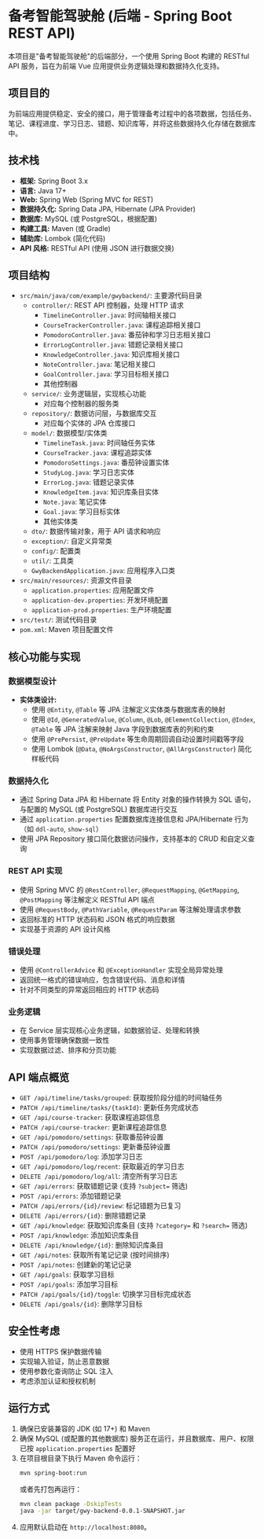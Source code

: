# 备考智能驾驶舱 (后端 - Spring Boot REST API)

本项目是"备考智能驾驶舱"的后端部分，一个使用 Spring Boot 构建的 RESTful API 服务，旨在为前端 Vue 应用提供业务逻辑处理和数据持久化支持。

## 项目目的

为前端应用提供稳定、安全的接口，用于管理备考过程中的各项数据，包括任务、笔记、课程进度、学习日志、错题、知识库等，并将这些数据持久化存储在数据库中。

## 技术栈

* **框架:** Spring Boot 3.x
* **语言:** Java 17+
* **Web:** Spring Web (Spring MVC for REST)
* **数据持久化:** Spring Data JPA, Hibernate (JPA Provider)
* **数据库:** MySQL (或 PostgreSQL，根据配置)
* **构建工具:** Maven (或 Gradle)
* **辅助库:** Lombok (简化代码)
* **API 风格:** RESTful API (使用 JSON 进行数据交换)

## 项目结构

* `src/main/java/com/example/gwybackend/`: 主要源代码目录
  * `controller/`: REST API 控制器，处理 HTTP 请求
    * `TimelineController.java`: 时间轴相关接口
    * `CourseTrackerController.java`: 课程追踪相关接口
    * `PomodoroController.java`: 番茄钟和学习日志相关接口
    * `ErrorLogController.java`: 错题记录相关接口
    * `KnowledgeController.java`: 知识库相关接口
    * `NoteController.java`: 笔记相关接口
    * `GoalController.java`: 学习目标相关接口
    * 其他控制器
  * `service/`: 业务逻辑层，实现核心功能
    * 对应每个控制器的服务类
  * `repository/`: 数据访问层，与数据库交互
    * 对应每个实体的 JPA 仓库接口
  * `model/`: 数据模型/实体类
    * `TimelineTask.java`: 时间轴任务实体
    * `CourseTracker.java`: 课程追踪实体
    * `PomodoroSettings.java`: 番茄钟设置实体
    * `StudyLog.java`: 学习日志实体
    * `ErrorLog.java`: 错题记录实体
    * `KnowledgeItem.java`: 知识库条目实体
    * `Note.java`: 笔记实体
    * `Goal.java`: 学习目标实体
    * 其他实体类
  * `dto/`: 数据传输对象，用于 API 请求和响应
  * `exception/`: 自定义异常类
  * `config/`: 配置类
  * `util/`: 工具类
  * `GwyBackendApplication.java`: 应用程序入口类
* `src/main/resources/`: 资源文件目录
  * `application.properties`: 应用配置文件
  * `application-dev.properties`: 开发环境配置
  * `application-prod.properties`: 生产环境配置
* `src/test/`: 测试代码目录
* `pom.xml`: Maven 项目配置文件

## 核心功能与实现

### 数据模型设计

* **实体类设计:**
  * 使用 `@Entity`, `@Table` 等 JPA 注解定义实体类与数据库表的映射
  * 使用 `@Id`, `@GeneratedValue`, `@Column`, `@Lob`, `@ElementCollection`, `@Index`, `@Table` 等 JPA 注解来映射 Java 字段到数据库表的列和约束
  * 使用 `@PrePersist`, `@PreUpdate` 等生命周期回调自动设置时间戳等字段
  * 使用 Lombok (`@Data`, `@NoArgsConstructor`, `@AllArgsConstructor`) 简化样板代码

### 数据持久化

* 通过 Spring Data JPA 和 Hibernate 将 Entity 对象的操作转换为 SQL 语句，与配置的 MySQL (或 PostgreSQL) 数据库进行交互
* 通过 `application.properties` 配置数据库连接信息和 JPA/Hibernate 行为（如 `ddl-auto`, `show-sql`）
* 使用 JPA Repository 接口简化数据访问操作，支持基本的 CRUD 和自定义查询

### REST API 实现

* 使用 Spring MVC 的 `@RestController`, `@RequestMapping`, `@GetMapping`, `@PostMapping` 等注解定义 RESTful API 端点
* 使用 `@RequestBody`, `@PathVariable`, `@RequestParam` 等注解处理请求参数
* 返回标准的 HTTP 状态码和 JSON 格式的响应数据
* 实现基于资源的 API 设计风格

### 错误处理

* 使用 `@ControllerAdvice` 和 `@ExceptionHandler` 实现全局异常处理
* 返回统一格式的错误响应，包含错误代码、消息和详情
* 针对不同类型的异常返回相应的 HTTP 状态码

### 业务逻辑

* 在 Service 层实现核心业务逻辑，如数据验证、处理和转换
* 使用事务管理确保数据一致性
* 实现数据过滤、排序和分页功能

## API 端点概览

* `GET /api/timeline/tasks/grouped`: 获取按阶段分组的时间轴任务
* `PATCH /api/timeline/tasks/{taskId}`: 更新任务完成状态
* `GET /api/course-tracker`: 获取课程追踪信息
* `PATCH /api/course-tracker`: 更新课程追踪信息
* `GET /api/pomodoro/settings`: 获取番茄钟设置
* `PATCH /api/pomodoro/settings`: 更新番茄钟设置
* `POST /api/pomodoro/log`: 添加学习日志
* `GET /api/pomodoro/log/recent`: 获取最近的学习日志
* `DELETE /api/pomodoro/log/all`: 清空所有学习日志
* `GET /api/errors`: 获取错题记录 (支持 `?subject=` 筛选)
* `POST /api/errors`: 添加错题记录
* `PATCH /api/errors/{id}/review`: 标记错题为已复习
* `DELETE /api/errors/{id}`: 删除错题记录
* `GET /api/knowledge`: 获取知识库条目 (支持 `?category=` 和 `?search=` 筛选)
* `POST /api/knowledge`: 添加知识库条目
* `DELETE /api/knowledge/{id}`: 删除知识库条目
* `GET /api/notes`: 获取所有笔记记录 (按时间排序)
* `POST /api/notes`: 创建新的笔记记录
* `GET /api/goals`: 获取学习目标
* `POST /api/goals`: 添加学习目标
* `PATCH /api/goals/{id}/toggle`: 切换学习目标完成状态
* `DELETE /api/goals/{id}`: 删除学习目标

## 安全性考虑

* 使用 HTTPS 保护数据传输
* 实现输入验证，防止恶意数据
* 使用参数化查询防止 SQL 注入
* 考虑添加认证和授权机制

## 运行方式

1. 确保已安装兼容的 JDK (如 17+) 和 Maven
2. 确保 MySQL (或配置的其他数据库) 服务正在运行，并且数据库、用户、权限已按 `application.properties` 配置好
3. 在项目根目录下执行 Maven 命令运行：
   ```bash
   mvn spring-boot:run
    ```
    或者先打包再运行：
    ```bash
    mvn clean package -DskipTests
    java -jar target/gwy-backend-0.0.1-SNAPSHOT.jar
    ```
4.  应用默认启动在 `http://localhost:8080`。